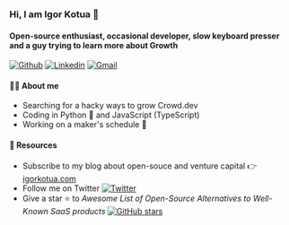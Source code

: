 ### Hi, I am Igor Kotua 👋

#### Open-source enthusiast, occasional developer, slow keyboard presser and a guy trying to learn more about Growth

[![Github](https://img.shields.io/badge/-Github-000?style=flat&logo=Github&logoColor=white)](https://github.com/garrrikkotua)
[![Linkedin](https://img.shields.io/badge/-LinkedIn-blue?style=flat&logo=Linkedin&logoColor=white)](https://www.linkedin.com/in/igorkotua/)
[![Gmail](https://img.shields.io/badge/-Gmail-c14438?style=flat&logo=Gmail&logoColor=white)](mailto:kotuaigor@gmail.com)

#### 👨‍💻 About me

 - Searching for a hacky ways to grow Crowd.dev
 - Coding in Python 🐍 and JavaScript (TypeScript)
 - Working on a maker's schedule 📆

<!--
<p>
	<img width="50%" align="right" src="https://github-readme-stats.vercel.app/api?username=garrrikkotua&show_icons=true&hide_border=true" />
</p>

-->

#### 🔖 Resources 
- Subscribe to my blog about open-souce and venture capital 👉 [igorkotua.com](https://igorkotua.com)
- Follow me on Twitter [![Twitter](https://img.shields.io/twitter/url/https/twitter.com/garrrikkotua.svg?style=social&label=Follow%20%40garrrikkotua)](https://twitter.com/garrrikkotua)
- Give a star ⭐ to *Awesome List of Open-Source Alternatives to Well-Known SaaS products* [![GitHub stars](https://img.shields.io/github/stars/RunaCapital/awesome-oss-alternatives.svg?style=social&label=Star&maxAge=2592000)](https://GitHub.com/RunaCapital/awesome-oss-alternatives/stargazers/)
